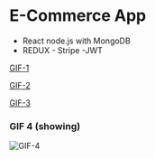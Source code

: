 # E-Commerce App 

- React node.js with MongoDB
- REDUX - Stripe -JWT

[GIF-1](https://i.ibb.co/68bH1N8/222-min.gif)

[GIF-2](https://i.ibb.co/dQyMQp5/file2.gif)

[GIF-3](https://i.ibb.co/1LkDNqQ/file3.gif)

### GIF 4 (showing)
![GIF-4](https://i.ibb.co/920ZhS4/n5.gif)


